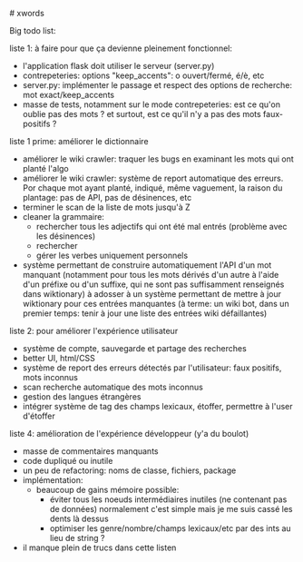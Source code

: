 # xwords

Big todo list:

liste 1: à faire pour que ça devienne pleinement fonctionnel:
  - l'application flask doit utiliser le serveur (server.py)
  - contrepeteries: options "keep_accents": o ouvert/fermé, é/è, etc
  - server.py: implémenter le passage et respect des options de recherche: mot exact/keep_accents
  - masse de tests, notamment sur le mode contrepeteries: est ce qu'on oublie pas des mots ? et surtout, est ce qu'il n'y a pas des mots faux-positifs ?

liste 1 prime: améliorer le dictionnaire
  - améliorer le wiki crawler: traquer les bugs en examinant les mots qui ont planté l'algo
  - améliorer le wiki crawler: système de report automatique des erreurs. Por chaque mot ayant planté, indiqué, même vaguement, la raison du plantage: pas de API, pas de désinences, etc
  - terminer le scan de la liste de mots jusqu'à Z
  - cleaner la grammaire:
    - rechercher tous les adjectifs qui ont été mal entrés (problème avec les désinences)
    - rechercher
    - gérer les verbes uniquement personnels
  - système permettant de construire automatiquement l'API d'un mot manquant (notamment pour tous les mots dérivés d'un autre à l'aide d'un préfixe ou d'un suffixe, qui ne sont pas suffisamment renseignés dans wiktionary) à adosser à un système permettant de mettre à jour wiktionary pour ces entrées manquantes (à terme: un wiki bot, dans un premier temps: tenir à jour une liste des entrées wiki défaillantes)


liste 2: pour améliorer l'expérience utilisateur
  - système de compte, sauvegarde et partage des recherches
  - better UI, html/CSS
  - système de report des erreurs détectés par l'utilisateur: faux positifs, mots inconnus
  - scan recherche automatique des mots inconnus
  - gestion des langues étrangères
  - intégrer système de tag des champs lexicaux, étoffer, permettre à l'user d'étoffer



liste 4: amélioration de l'expérience développeur (y'a du boulot)
  - masse de commentaires manquants
  - code dupliqué ou inutile
  - un peu de refactoring: noms de classe, fichiers, package
  - implémentation:
    - beaucoup de gains mémoire possible:
      - éviter tous les noeuds intermédiaires inutiles (ne contenant pas de données) normalement c'est simple mais je me suis cassé les dents là dessus
      - optimiser les genre/nombre/champs lexicaux/etc par des ints au lieu de string ?
  - il manque plein de trucs dans cette listen
